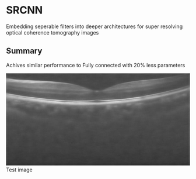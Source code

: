 # SRCNN
Embedding seperable filters into deeper architectures for super resolving optical coherence tomography images
## Summary

Achives similar performance to Fully connected with 20% less parameters

![image](https://raw.githubusercontent.com/ultrai/SRCNN/master/Results/Test_1_SRCNN.jpg)
Test image
